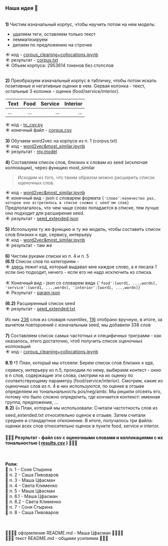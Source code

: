 ### Наша идея 🚽
<br />**1)** Чистим изначальный корпус, чтобы научить потом на нем модель: 
  * удаляем теги, оставляем только текст
  * лемматизируем
  * делаем по предложению на строчке

☀  код - 
[corpus_cleaning+collocations.ipynb](corpus%20cleaning%20+%20collocations.ipynb)<br />
☀  результат - 
[corpus.txt](https://drive.google.com/file/d/1M0gFiuZGunLa1v96ZawhI6S9f9Kv604a/view?usp=sharing)<br />
☀  Объем корпуса: 2953614 токенов без стопслов<br /><br /> 

**2)** Преобразуем изначальный корпус в табличку, чтобы потом искать позитивные и негативные оценки в нем. Gервая колонка - текст, остальные 3 колонки - оценки (food/service/interior). 

| Text | Food | Service | Interior |
| --- |:---:| ---:|-----:|
| ...|...| ...|...|

☀ код - [to_csv.py](to_csv.py)<br />
☀ конечный файл - [corpus.csv](corpus.csv)<br />
<br />
**3)** Обучаем word2vec на корпусе из п. 1 (corpus.txt)
<br /> ☀ код - [word2vec&most_similar.ipynb](word2vec%20&%20most_similar%20lists.ipynb)<br />
☀ результат - [my.model](my.model)<br />
<br />
**4)** Составляем список слов, близких к словам из seed (исключая коллокации), через функцию most_similar
> Исходим из того, что таким образом можно расширить список оценочных слов.

 ☀ код - [word2vec&most_similar.ipynb](word2vec%20&%20most_similar%20lists.ipynb)<br />
 ☀ конечный вид - json с словарем формата `{'слово':количество раз, которое оно встретилось в списке схожих с seed'ом слов}`<br />
 Предполагалось, что чем чаще слово попадается в списке, тем лучше оно подходит для расширения seed.<br />
 ☀ результат - [seed_extended.json](seed%20&%extended.json)<br />
<br />
**5)** Используем ту же функцию и ту же модель, чтобы составить список слов близких к еде, сервису, интерьеру
<br /> ☀ код - [word2vec&most_similar.ipynb](word2vec%20&%20most_similar%20lists.ipynb)<br />
 ☀ результат - там же
<br />
<br />
**6)** Чистим руками списки из п. 4 и п. 5
<br />
**(6.1)** Список слов по категориям  -  <br />
☀ [здесь](word2vec%20&%20most_similar%20lists.ipynb) лежит код, который выдавал мне каждое слово, а я писала 1 если оно подходит, ничего - если его не надо исключить из списка.<br />  
☀ Конечный вид - json со словарем вида `{'food':[word1, ...,wordn], 'service':[word1, ...,wordn], 'interior':[word1, ...,wordn]}`<br />
☀ Результат - [param.json](param.json)<br />
<br />
**(6.2)** Расширенный список seed<br /> 
☀ результат - [seed_extended.txt](seed_extended.txt)<br />  
Из них [236](/seed%20extended/indict.txt) слов из словаря rusentilex, [116](/seed%20extended/notdict.txt) отобрано вручную, в итоге, за вычетом повтороений с изначальным seed, мы добавили 338 слов<br />
<br /> 
**7)** Составляем список самых частотных и специфичных триграмм - как оказалось, этого достаточно, чтоб получить список оценочных коллокаций <br />
☀ код - [corpus_cleaning+collocations.ipynb](corpus%20cleaning%20+%20collocations.ipynb)<br /> 
<br />
**8.1)** 👎 План, который мы отсеяли: Берем список слов близких к еде, сервису, интерьеру из п.5, проходим по нему, выбираем контест - окно в n слов, содержащие эти слова, смотрим на их оценку по соответствующему параметру (food/service/interior). Смотрим, какие из оценочных слов из п. 4 в них используются, по оценке в отзыве определяем их тональнальность pos/neg/ambi.
Мы решили отсеять его, потому что было сложно определить, где кончается контекст: именная группа, предложение, ...<br />
**8.2)** 👍 План, который мы использовали: Считали частотность слов из seed_extended.txt относительно оценок в отзыве. Затем считали среднее и стандартное отклонение. В итоге, получалось три файла: оценки всех слов относительно оценок в пункте food, service и interior.
<br /> 
#### 🐣🌟🌼 Результат  - файл csv с оценочными словами и коллокациями с их тональностью ( [results.csv](results.csv) ) 🌼🌟🐣
<br />



**Роли:** <br />
🚀 п. 1 - Соня Стырина <br />
🚀 п. 2 - Саша Пивоваров <br />
🚀 п. 3 - Маша Цфасман <br />
🚀 п. 4 - Света Клименко <br />
🚀 п. 5 - Маша Цфасман <br />
🚀 п. 6.1 - Маша Цфасман <br />
🚀 п. 6.2 - Света Клименко <br />
🚀 п. 7 - Соня Стырина <br />
🚀 п. 8 - Саша Пивоваров <br />

<br /><br />
🐳🐳🐳🐳 оформление README.md - Маша Цфасман 🐳🐳🐳🐳
<br />💑💑💑 текст README.md - общими усилиями 💑💑💑


